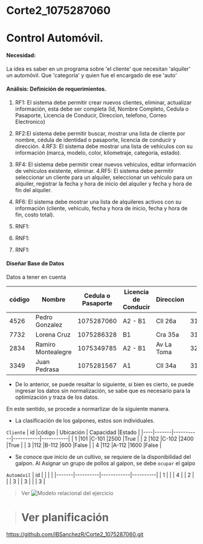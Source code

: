 # Corte2_1075287060
# Control Automóvil. 

#### Necesidad:  
La idea es saber en un programa sobre 'el cliente' que necesitan 'alquiler' un automóvil. Que 'categoría' y quien fue el encargado de ese 'auto'



#### Análisis: Definición de requerimientos. 

1. RF1: El sistema debe permitir crear nuevos clientes, eliminar, actualizar información, esta debe ser completa (Id, Nombre Completo, Cedula o Pasaporte, Licencia de Conducir, Direccion, telefono, Correo Electronico) 
2. RF2:El sistema debe permitir buscar,  mostrar una lista de cliente por nombre, cédula de identidad o pasaporte, licencia de conducir y dirección.
4.RF3: El sistema debe mostrar una lista de vehículos con su información (marca, modelo, color, kilometraje, categoría, estado).
3. RF4: El sistema debe permitir crear nuevos vehículos, editar información de vehículos existente,  eliminar.
4.RF5: El sistema debe permitir seleccionar un cliente para un alquiler, seleccionar un vehículo para un alquiler,  registrar la fecha y hora de inicio del alquiler y fecha y hora de fin del alquiler.
5. RF6: El sistema debe mostrar una lista de alquileres activos con su información (cliente, vehículo, fecha y hora de inicio, fecha y hora de fin, costo total).


1. RNF1: 
2. RNF1: 
3. RNF1: 

#### Diseñar Base de Datos
Datos a tener en cuenta

| código | Nombre            | Cedula o Pasaporte| Licencia de Conducir |  Direccion   | Telefono | Email   |
|--------|-------------------|-------------------|----------------------|--------------|----------|---------|
|  4526  | Pedro Gonzalez    | 1075287060        |     A2 - B1          |     Cll 26a  |3105810733|  Pedro@ |  
|  7732  | Lorena Cruz       | 1075286328        |        B1            |     Cra 35a  |3112970604|  Lcruz@ |
|  2834  | Ramiro Montealegre| 1075349785        |     A2 - B1          |   Av La Toma |3204918274|  RamiM@ |
|  3349  | Juan Pedrasa      | 1075281567        |        A1            |     Cll 34a  |3143571823|   JP@   |

* De lo anterior, se puede resaltar lo siguiente, si bien es cierto, se puede ingresar los datos sin normalización, se sabe que es necesario para la optimización y traza de los datos. 

En este sentido, se procede a normarlizar de la siguiente manera. 

* La clasificación de los galpones, estos son individuales. 

`Cliente`
| id |código | Ubicación | Capacidad |Estado     |
|----|-------|-----------|-----------|-----------|
|  1 |101    |C-101      |2500       |True       |
|  2 |102    |C-102      |2400       |True       |
|  3 |112    |B-112      |600        |False      |
|  4 |112    |A-112      |1600       |False      |

* Se conoce que inicio de un cultivo, se requiere de la disponibilidad del galpon. Al Asignar un grupo de pollos al galpon, se debe `ocupar` el galpo  

`Automóvil`
| id    |          |            |          | 
|-------|----------|------------|----------|
|   1   |          |            |   4      |
|   2   |          |            |   3      |
|   3   |          |            |   3      |


> Ver
![Modelo relacional del ejercicio](bd/MR.png)

># Ver planificación 
 https://github.com/IBSanchezR/Corte2_1075287060.git